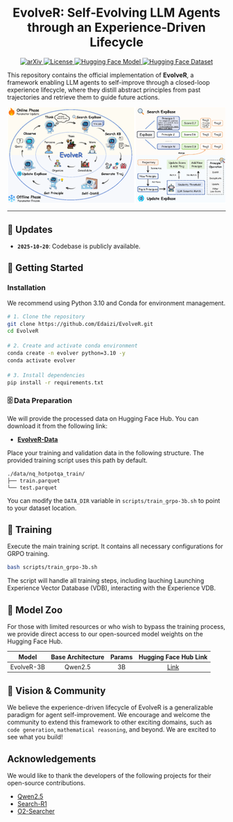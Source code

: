 <div align="center">

# EvolveR: Self‑Evolving LLM Agents through an Experience‑Driven Lifecycle
</div>
<p align="center">
    <!-- Paper & License -->
    <a href="URL_TO_ARXIV_PAPER" target="_blank">
        <img alt="arXiv" src="https://img.shields.io/badge/arXiv-25XX.XXXXX-b31b1b.svg?style=for-the-badge">
    </a>
    <a href="LICENSE" target="_blank">
        <img alt="License" src="https://img.shields.io/github/license/Edaizi/EvolveR?style=for-the-badge&color=blue">
    </a>
    <!-- Hugging Face Resources -->
    <a href="https://huggingface.co/Edaizi/EvolveR" target="_blank">
        <img alt="Hugging Face Model" src="https://img.shields.io/badge/%F0%9F%A4%97%20Model-EvolveR--3B-blue?style=for-the-badge">
    </a>
    <a href="https://huggingface.co/datasets/Edaizi/EvolveR-NQ-HotpotQA" target="_blank">
        <img alt="Hugging Face Dataset" src="https://img.shields.io/badge/%F0%9F%A4%97%20Dataset-EvolveR--data-green?style=for-the-badge">
    </a>
</p>

This repository contains the official implementation of **EvolveR**, a framework enabling LLM agents to self-improve through a closed-loop experience lifecycle, where they distill abstract principles from past trajectories and retrieve them to guide future actions.


<div align="center">
    <img src="assets/framework.png" width="800"/>
</div>

---

## 📰 Updates
- **`2025-10-20`**: Codebase is publicly available.

## 🎯 Getting Started

### Installation
We recommend using Python 3.10 and Conda for environment management.
```bash
# 1. Clone the repository
git clone https://github.com/Edaizi/EvolveR.git
cd EvolveR

# 2. Create and activate conda environment
conda create -n evolver python=3.10 -y
conda activate evolver

# 3. Install dependencies
pip install -r requirements.txt 
```

### 🗄️ Data Preparation
We will provide the processed data on Hugging Face Hub. You can download it from the following link:

- **[EvolveR-Data](https://huggingface.co/datasets/Edaizi/EvolveR-NQ-HotpotQA)** 

Place your training and validation data in the following structure. The provided training script uses this path by default.
```
./data/nq_hotpotqa_train/
├── train.parquet
└── test.parquet
```
You can modify the `DATA_DIR` variable in `scripts/train_grpo-3b.sh` to point to your dataset location.

## 🚀 Training

Execute the main training script. It contains all necessary configurations for GRPO training.
```bash
bash scripts/train_grpo-3b.sh
```
The script will handle all training steps, including lauching Launching Experience Vector Database (VDB), interacting with the Experience VDB.


## 🤗 Model Zoo
For those with limited resources or who wish to bypass the training process, we provide direct access to our open-sourced model weights on the Hugging Face Hub.

<div align="center">

| Model      | Base Architecture | Params | Hugging Face Hub Link                         |
|:----------:|:-----------------:|:------:|:---------------------------------------------:|
| EvolveR-3B | Qwen2.5           | 3B     | [Link](https://huggingface.co/Edaizi/EvolveR) |

</div>

## 🚀 Vision & Community
We believe the experience-driven lifecycle of EvolveR is a generalizable paradigm for agent self-improvement. We encourage and welcome the community to extend this framework to other exciting domains, such as `code generation`, `mathematical reasoning`, and beyond. We are excited to see what you build!

## Acknowledgements
We would like to thank the developers of the following projects for their open-source contributions.
- [Qwen2.5](https://github.com/QwenLM/Qwen3/tree/v2.5)
- [Search-R1](https://github.com/PeterGriffinJin/Search-R1)
- [O2-Searcher](https://github.com/KnowledgeXLab/O2-Searcher)

<!-- ## Citation
If you find our paper and code useful, please kindly cite us. A BibTeX entry will be provided upon publication.
```bibtex
@misc{your_paper_2025_evolver,
    title={EvolveR: Self-Evolving LLM Agents through an Experience-Driven Lifecycle},
    author={Your Name and Co-authors},
    year={2025},
    eprint={XXXX.XXXXX},
    archivePrefix={arXiv},
    primaryClass={cs.AI}
}
``` -->
